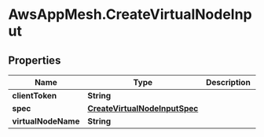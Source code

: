 # AwsAppMesh.CreateVirtualNodeInput

## Properties

Name | Type | Description | Notes
------------ | ------------- | ------------- | -------------
**clientToken** | **String** |  | [optional] 
**spec** | [**CreateVirtualNodeInputSpec**](CreateVirtualNodeInputSpec.md) |  | 
**virtualNodeName** | **String** |  | 


